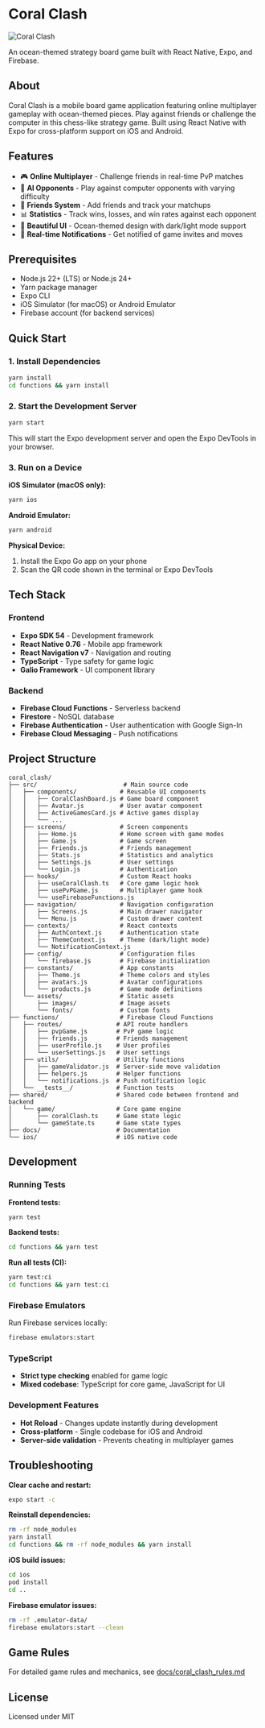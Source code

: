 # Coral Clash

![Coral Clash](src/assets/images/splash.png)

An ocean-themed strategy board game built with React Native, Expo, and Firebase.

## About

Coral Clash is a mobile board game application featuring online multiplayer gameplay with ocean-themed pieces. Play against friends or challenge the computer in this chess-like strategy game. Built using React Native with Expo for cross-platform support on iOS and Android.

## Features

- 🎮 **Online Multiplayer** - Challenge friends in real-time PvP matches
- 🤖 **AI Opponents** - Play against computer opponents with varying difficulty
- 👥 **Friends System** - Add friends and track your matchups
- 📊 **Statistics** - Track wins, losses, and win rates against each opponent
- 🎨 **Beautiful UI** - Ocean-themed design with dark/light mode support
- 🔔 **Real-time Notifications** - Get notified of game invites and moves

## Prerequisites

- Node.js 22+ (LTS) or Node.js 24+
- Yarn package manager
- Expo CLI
- iOS Simulator (for macOS) or Android Emulator
- Firebase account (for backend services)

## Quick Start

### 1. Install Dependencies

```bash
yarn install
cd functions && yarn install
```

### 2. Start the Development Server

```bash
yarn start
```

This will start the Expo development server and open the Expo DevTools in your browser.

### 3. Run on a Device

**iOS Simulator (macOS only):**

```bash
yarn ios
```

**Android Emulator:**

```bash
yarn android
```

**Physical Device:**

1. Install the Expo Go app on your phone
2. Scan the QR code shown in the terminal or Expo DevTools

## Tech Stack

### Frontend

- **Expo SDK 54** - Development framework
- **React Native 0.76** - Mobile app framework
- **React Navigation v7** - Navigation and routing
- **TypeScript** - Type safety for game logic
- **Galio Framework** - UI component library

### Backend

- **Firebase Cloud Functions** - Serverless backend
- **Firestore** - NoSQL database
- **Firebase Authentication** - User authentication with Google Sign-In
- **Firebase Cloud Messaging** - Push notifications

## Project Structure

```
coral_clash/
├── src/                        # Main source code
│   ├── components/            # Reusable UI components
│   │   ├── CoralClashBoard.js # Game board component
│   │   ├── Avatar.js          # User avatar component
│   │   ├── ActiveGamesCard.js # Active games display
│   │   └── ...
│   ├── screens/               # Screen components
│   │   ├── Home.js            # Home screen with game modes
│   │   ├── Game.js            # Game screen
│   │   ├── Friends.js         # Friends management
│   │   ├── Stats.js           # Statistics and analytics
│   │   ├── Settings.js        # User settings
│   │   └── Login.js           # Authentication
│   ├── hooks/                 # Custom React hooks
│   │   ├── useCoralClash.ts   # Core game logic hook
│   │   ├── usePvPGame.js      # Multiplayer game hook
│   │   └── useFirebaseFunctions.js
│   ├── navigation/            # Navigation configuration
│   │   ├── Screens.js         # Main drawer navigator
│   │   └── Menu.js            # Custom drawer content
│   ├── contexts/              # React contexts
│   │   ├── AuthContext.js     # Authentication state
│   │   ├── ThemeContext.js    # Theme (dark/light mode)
│   │   └── NotificationContext.js
│   ├── config/                # Configuration files
│   │   └── firebase.js        # Firebase initialization
│   ├── constants/             # App constants
│   │   ├── Theme.js           # Theme colors and styles
│   │   ├── avatars.js         # Avatar configurations
│   │   └── products.js        # Game mode definitions
│   └── assets/                # Static assets
│       ├── images/            # Image assets
│       └── fonts/             # Custom fonts
├── functions/                 # Firebase Cloud Functions
│   ├── routes/               # API route handlers
│   │   ├── pvpGame.js        # PvP game logic
│   │   ├── friends.js        # Friends management
│   │   ├── userProfile.js    # User profiles
│   │   └── userSettings.js   # User settings
│   ├── utils/                # Utility functions
│   │   ├── gameValidator.js  # Server-side move validation
│   │   ├── helpers.js        # Helper functions
│   │   └── notifications.js  # Push notification logic
│   └── __tests__/            # Function tests
├── shared/                   # Shared code between frontend and backend
│   └── game/                 # Core game engine
│       ├── coralClash.ts     # Game state logic
│       └── gameState.ts      # Game state types
├── docs/                     # Documentation
└── ios/                      # iOS native code
```

## Development

### Running Tests

**Frontend tests:**

```bash
yarn test
```

**Backend tests:**

```bash
cd functions && yarn test
```

**Run all tests (CI):**

```bash
yarn test:ci
cd functions && yarn test:ci
```

### Firebase Emulators

Run Firebase services locally:

```bash
firebase emulators:start
```

### TypeScript

- **Strict type checking** enabled for game logic
- **Mixed codebase**: TypeScript for core game, JavaScript for UI

### Development Features

- **Hot Reload** - Changes update instantly during development
- **Cross-platform** - Single codebase for iOS and Android
- **Server-side validation** - Prevents cheating in multiplayer games

## Troubleshooting

**Clear cache and restart:**

```bash
expo start -c
```

**Reinstall dependencies:**

```bash
rm -rf node_modules
yarn install
cd functions && rm -rf node_modules && yarn install
```

**iOS build issues:**

```bash
cd ios
pod install
cd ..
```

**Firebase emulator issues:**

```bash
rm -rf .emulator-data/
firebase emulators:start --clean
```

## Game Rules

For detailed game rules and mechanics, see [docs/coral_clash_rules.md](docs/coral_clash_rules.md)

## License

Licensed under MIT
